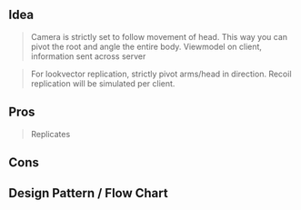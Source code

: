 ## Idea
> Camera is strictly set to follow movement of head. This way you can pivot the root and angle the entire body. 
> Viewmodel on client, information sent across server

> For lookvector replication, strictly pivot arms/head in direction. Recoil replication will be simulated per client.
## Pros
> Replicates
## Cons

## Design Pattern / Flow Chart
